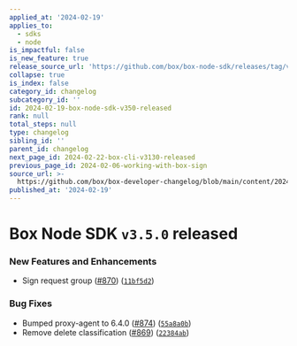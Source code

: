 ```yaml
---
applied_at: '2024-02-19'
applies_to:
  - sdks
  - node
is_impactful: false
is_new_feature: true
release_source_url: 'https://github.com/box/box-node-sdk/releases/tag/v3.5.0'
collapse: true
is_index: false
category_id: changelog
subcategory_id: ''
id: 2024-02-19-box-node-sdk-v350-released
rank: null
total_steps: null
type: changelog
sibling_id: ''
parent_id: changelog
next_page_id: 2024-02-22-box-cli-v3130-released
previous_page_id: 2024-02-06-working-with-box-sign
source_url: >-
  https://github.com/box/box-developer-changelog/blob/main/content/2024/02-19-box-node-sdk-v350-released.md
published_at: '2024-02-19'
---
```

# Box Node SDK `v3.5.0` released

### New Features and Enhancements

* Sign request group ([#870][1]) ([`11bf5d2`][2])

### Bug Fixes

* Bumped proxy-agent to 6.4.0 ([#874][3]) ([`55a8a0b`][4])
* Remove delete classification ([#869][5]) ([`22384ab`][6])

[1]: https://github.com/box/box-node-sdk/issues/870

[2]: https://github.com/box/box-node-sdk/commit/11bf5d2db7e0cefc669aab99c8b65c632289ac46

[3]: https://github.com/box/box-node-sdk/issues/874

[4]: https://github.com/box/box-node-sdk/commit/55a8a0baebe151f4107fdbec0a1022e9534f88a4

[5]: https://github.com/box/box-node-sdk/issues/869

[6]: https://github.com/box/box-node-sdk/commit/22384abc3abbc35800cbcdea7c7eb9a452cc4859